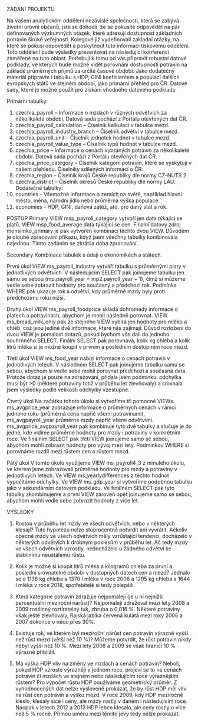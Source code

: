 ZADÁNÍ PROJEKTU

Na vašem analytickém oddělení nezávislé společnosti, která se zabývá životní úrovní občanů, jste se dohodli, že se pokusíte odpovědět na pár definovaných výzkumných otázek, které adresují dostupnost základních potravin široké veřejnosti. Kolegové již vydefinovali základní otázky, na které se pokusí odpovědět a poskytnout tuto informaci tiskovému oddělení. Toto oddělení bude výsledky prezentovat na následující konferenci zaměřené na tuto oblast.
Potřebují k tomu od vás připravit robustní datové podklady, ve kterých bude možné vidět porovnání dostupnosti potravin na základě průměrných příjmů za určité časové období.
Jako dodatečný materiál připravte i tabulku s HDP, GINI koeficientem a populací dalších evropských států ve stejném období, jako primární přehled pro ČR.
Datové sady, které je možné použít pro získání vhodného datového podkladu

Primární tabulky:
1.	czechia_payroll – Informace o mzdách v různých odvětvích za několikaleté období. Datová sada pochází z Portálu otevřených dat ČR.
2.	czechia_payroll_calculation – Číselník kalkulací v tabulce mezd.
3.	czechia_payroll_industry_branch – Číselník odvětví v tabulce mezd.
4.	czechia_payroll_unit – Číselník jednotek hodnot v tabulce mezd.
5.	czechia_payroll_value_type – Číselník typů hodnot v tabulce mezd.
6.	czechia_price – Informace o cenách vybraných potravin za několikaleté období. Datová sada pochází z Portálu otevřených dat ČR.
7.	czechia_price_category – Číselník kategorií potravin, které se vyskytují v našem přehledu.
Číselníky sdílených informací o ČR:
1.	czechia_region – Číselník krajů České republiky dle normy CZ-NUTS 2.
2.	czechia_district – Číselník okresů České republiky dle normy LAU.
Dodatečné tabulky:
1.	countries - Všemožné informace o zemích na světě, například hlavní město, měna, národní jídlo nebo průměrná výška populace.
2.	economies - HDP, GINI, daňová zátěž, atd. pro daný stát a rok.



POSTUP
Primary
VIEW msp_payroll_category vytvoří jen data týkající se platů.
VIEW msp_food_average data týkající se cen. 
Finalní datový zdroj monsimko_primary je pak vytvořen kombinací těchto dvou VIEW. 
Důvodem je dlouhé zpracování příkazu, když jsem všechny tabulky kombinovala najednou. Tímto zadáním se zkrátila doba zpracování. 

Secondary
Kombinace tabulek s údaji o ekonomikách a státech.

První úkol
VIEW ms_payroll_industry vytváří tabulku s průměrnými platy v jednotlivých odvětvích. 
V následujícím SELECT pak joinujeme tabulku jen samu se sebou (mp.payroll_year = mp2.payroll_year + 1), čímž si můžeme vedle sebe zobrazit hodnoty pro současný a předchozí rok. 
Podmínka WHERE pak ukazuje rok a odvětví, kdy průměrné mzdy byly proti předchozímu roku nižší.

Druhý úkol
VIEW ms_payroll_foodprice skládá dohromady informace o platech a potravinách, abychom je mohli následně porovnat. 
VIEW ms_bread_milk_only pak ze stejného VIEW vybírá jen hodnoty pro mléko a chléb, což jsou jediné dvě informace, které nás zajímají. Důvod rozložení do dvou VIEW je pomalost dotazů, pokud bychom vše dali do jednoho souhrnného SELECT. Finální SELECT pak porovnává, kolik kg chleba a kolik litrů mléka si je možné koupit v prvním a posledním dostupném roce mezd.

Třetí úkol
VIEW ms_food_year nabízí informace o cenách potravin v jednotlivých letech. V následném SELECT pak joinujeme tabulku samu se sebou, abychom si vedle sebe mohli porovnat předchozí a současná data. Protože dotaz je pouze na zdražování, přidala jsem podmínku: 
odchylka musí být >0 (některé potraviny totiž v průběhu let zlevňovaly) a srovnala jsem výsledky podle velikosti odchylky vzestupně.

Čtvrtý úkol
Na začátku tohoto úkolu si vytvoříme tři pomocné VIEWs. 
ms_avgprice_year zobrazuje informace o průměrných cenách v rámci jednoho roku (průměrná cena napříč všemi potravinami), 
ms_avgpayroll_year průměrné mzdy napříč všemi odvětvími. 
ms_avgprice_avgpayroll_year pak kombinuje tyto dvě tabulky a slučuje je do jedné, kde vidíme průměrné hodnoty pro mzdy i potraviny v konkrétním roce. 
Ve finálním SELECT pak třetí VIEW joinujeme samo se sebou, abychom mohli zobrazit hodnoty pro vývoj mezi lety. 
Podmínkou WHERE si porovnáme rozdíl mezi růstem cen a růstem mezd.

Pátý úkol
V tomto úkolu využijeme VIEW ms_payroll4_3 z minulého úkolu, ve kterém jsme zobrazovali průměrné hodnoty pro mzdy a potraviny v jednotlivých letech. 
Ve VIEW ms_yearlydifferences z těchto hodnot vypočítáme odchylky. 
Ve VIEW ms_gdp_year si vytvoříme podobnou tabulku jako v sekundárním datovém podkladu. 
Ve finálném SELECT pak tyto tabulky zkombinujeme a první VIEW zároveň opět joinujeme samo se sebou, abychom mohli vedle sebe zobrazit hodnoty z vice let. 



VÝSLEDKY
1.	Rostou v průběhu let mzdy ve všech odvětvích, nebo v některých klesají?
Tuto hypotézu nelze stoprocentně potvrdit ani vyvrátit. Ačkoliv obecně mzdy ve všech odvětvích měly vzrůstající tendenci, docházelo v některých odvětvích k drobným poklesům v průběhu let. Ač tedy mzdy ve všech odvětvích vzrostly, nedocházelo u žádného odvětví ke stabilnímu neustálemu růstu.
2.	Kolik je možné si koupit litrů mléka a kilogramů chleba za první a poslední srovnatelné období v dostupných datech cen a mezd?
Jednalo se o 1136 kg chleba a 1370 l mléka v roce 2006 a 1295 kg chleba a 1644 l mléka v roce 2018, spotřebitelé si tedy polepšili.
3.	Která kategorie potravin zdražuje nejpomaleji (je u ní nejnižší percentuální meziroční nárůst)?
Nejpomaleji zdražoval mezi lety 2008 a 2009 rostlinný roztíratelný tuk, zhruba o 0,016 %. Některé potraviny však ještě zlevňovaly, Rajská jablka červená kulatá mezi roky 2006 a 2007 dokonce o něco přes 30%.

4.	Existuje rok, ve kterém byl meziroční nárůst cen potravin výrazně vyšší než růst mezd (větší než 10 %)?
Můžeme potvrdit, že růst potravin nikdy nebyl vyšší než 10 %. Mezi lety 2008 a 2009 se však hranici 10 % výrazně přiblížil.

5.	Má výška HDP vliv na změny ve mzdách a cenách potravin? Neboli, pokud HDP vzroste výrazněji v jednom roce, projeví se to na cenách potravin či mzdách ve stejném nebo následujícím roce výraznějším růstem?
Pro výpočet růstu HDP používáme geometrický průměr. Z vyhodnocených dat nelze vysloveně prokázat, že by růst HDP měl vliv na růst cen potravin a výšku mezd. V roce 2009, kdy HDP meziročně kleslo, klesaly sice i ceny, ale mzdy rostly v daném i následujícím roce. Naopak v letech 2012 a 2013 HDP lehce klesalo, ale ceny rostly o více než 5 % ročně. Přímou úměru mezi těmito jevy tedy nelze prokázat.
